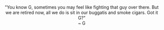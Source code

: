 <div align='center'>
  
"You know G, sometimes you may feel like fighting that guy over there. But we are retired now, all we do is sit in our buggatis and smoke cigars. Got it G?"<br>
~ G

</div>
